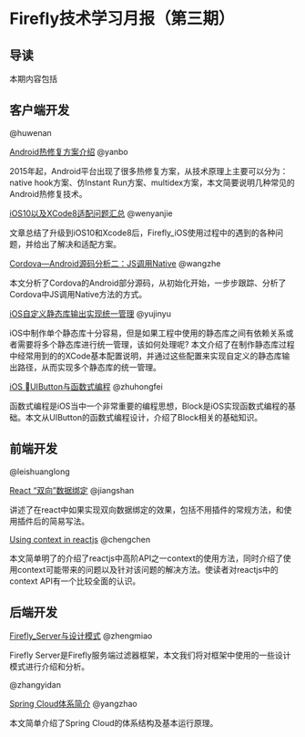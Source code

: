 # Firefly技术学习月报（第三期）

## 导读

本期内容包括

## 客户端开发

[]() @huwenan
  
  

[Android热修复方案介绍](https://github.com/yanbo200303/studynotes/blob/master/hotfix/Android%E7%83%AD%E4%BF%AE%E5%A4%8D%E6%96%B9%E6%A1%88%E4%BB%8B%E7%BB%8D.md) @yanbo
  
  2015年起，Android平台出现了很多热修复方案，从技术原理上主要可以分为：native hook方案、仿Instant Run方案、multidex方案，本文简要说明几种常见的Android热修复技术。

[iOS10以及XCode8适配问题汇总](http://www.jianshu.com/p/c5824f2c8821) @wenyanjie
  
  文章总结了升级到iOS10和Xcode8后，Firefly_iOS使用过程中的遇到的各种问题，并给出了解决和适配方案。

[Cordova—Android源码分析二：JS调用Native](https://wangzzzz.github.io/html/cordova/cordova2.html) @wangzhe
  
  本文分析了Cordova的Android部分源码，从初始化开始，一步步跟踪、分析了Cordova中JS调用Native方法的方式。

[iOS自定义静态库输出实现统一管理](http://www.jianshu.com/p/ebad0d2e245c) @yujinyu
  
  iOS中制作单个静态库十分容易，但是如果工程中使用的静态库之间有依赖关系或者需要将多个静态库进行统一管理，该如何处理呢? 本文介绍了在制作静态库过程中经常用到的的XCode基本配置说明，并通过这些配置来实现自定义的静态库输出路径，从而实现多个静态库的统一管理。

[iOS UIButton与函数式编程](http://www.jianshu.com/p/f0809b190cc6) @zhuhongfei
  
  函数式编程是iOS当中一个非常重要的编程思想，Block是iOS实现函数式编程的基础。本文从UIButton的函数式编程设计，介绍了Block相关的基础知识。

## 前端开发

[]() @leishuanglong
  
  

[React “双向”数据绑定](https://github.com/gingermount/gingermount.github.io/blob/master/React%20%E2%80%9C%E5%8F%8C%E5%90%91%E2%80%9D%E6%95%B0%E6%8D%AE%E7%BB%91%E5%AE%9A.md) @jiangshan
  
  讲述了在react中如果实现双向数据绑定的效果，包括不用插件的常规方法，和使用插件后的简易写法。

[Using context in reactjs](https://github.com/ToBeNumerOne/blog/blob/master/rc-context.md) @chengchen
  
  本文简单明了的介绍了reactjs中高阶API之一context的使用方法，同时介绍了使用context可能带来的问题以及针对该问题的解决方法。使读者对reactjs中的context API有一个比较全面的认识。

## 后端开发

[Firefly_Server与设计模式](https://github.com/ZmRepo/ZmRepo.github.io/blob/master/Firefly_Server%E4%B8%8E%E8%AE%BE%E8%AE%A1%E6%A8%A1%E5%BC%8F.md) @zhengmiao
  
  Firefly Server是Firefly服务端过滤器框架，本文我们将对框架中使用的一些设计模式进行介绍和分析。

[]() @zhangyidan
  
  

[Spring Cloud体系简介](https://github.com/gulfer/gulfer.github.io/blob/master/SpringCloudOverview.md) @yangzhao
  
  本文简单介绍了Spring Cloud的体系结构及基本运行原理。


